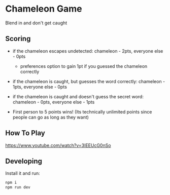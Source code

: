 # Chameleon Game

Blend in and don't get caught

## Scoring

- if the chameleon escapes undetected: chameleon - 2pts, everyone else - 0pts
  - preferences option to gain 1pt if you guessed the chameleon correctly
- if the chameleon is caught, but guesses the word correctly: chameleon - 1pts, everyone else - 0pts
- if the chameleon is caught and doesn't guess the secret word: chameleon - 0pts, everyone else - 1pts

- First person to 5 points wins! (Its technically unlimited points since people can go as long as they want)

## How To Play

https://www.youtube.com/watch?v=3IEEUcG0nSo

## Developing

Install it and run:

```bash
npm i
npm run dev
```
